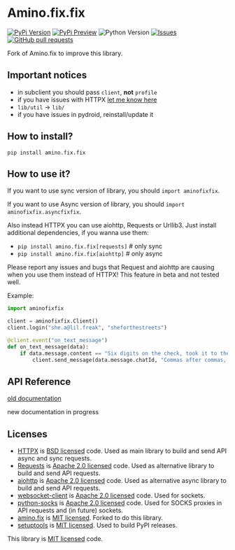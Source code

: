 # Amino.fix.fix

[![PyPi Version](https://img.shields.io/pypi/v/amino.fix.fix.svg)](https://pypi.python.org/pypi/amino.fix.fix/)
[![PyPi Preview](https://img.shields.io/badge/pypi_pre-v1.0.7b4-blue)](https://pypi.org/project/amino.fix.fix/#history)
![Python Version](https://img.shields.io/badge/python-%3E%3D3.8-orange)
[![Issues](https://img.shields.io/github/issues-raw/imperialwool/amino.fix.fix.svg?maxAge=25000)](https://github.com/imperialwool/Amino.fix.fix/issues)
[![GitHub pull requests](https://img.shields.io/github/issues-pr/imperialwool/amino.fix.fix.svg?style=flat)](https://github.com/imperialwool/Amino.fix.fix/pulls)

Fork of Amino.fix to improve this library.

## Important notices

- in subclient you should pass `client`, **not** `profile`
- if you have issues with HTTPX [let me know here](https://github.com/imperialwool/Amino.fix.fix/issues/3)
- `lib/util` -> `lib/`
- if you have issues in pydroid, reinstall/update it

## How to install?

`pip install amino.fix.fix`

## How to use it?

If you want to use sync version of library, you should `import aminofixfix`.

If you want to use Async version of library, you should `import aminofixfix.asyncfixfix`.

Also instead HTTPX you can use aiohttp, Requests or Urllib3. Just install additional dependencies, if you wanna use them:

- `pip install amino.fix.fix[requests]` # only sync
- `pip install amino.fix.fix[aiohttp]` # only async

Please report any issues and bugs that Request and aiohttp are causing when you use them instead of HTTPX! This feature in beta and not tested well.

Example:

```python
import aminofixfix

client = aminofixfix.Client()
client.login("she.a@lil.freak", "sheforthestreets")

@client.event("on_text_message")
def on_text_message(data):
    if data.message.content == "Six digits on the check, took it to the bank":
        client.send_message(data.message.chatId, "Commas after commas, make ya boy— (Freak out)")

```

## API Reference

[old documentation](https://aminopy.readthedocs.io/en/latest/)

new documentation in progress

## Licenses

- [HTTPX](https://github.com/encode/httpx) is [BSD licensed](https://github.com/encode/httpx/blob/master/LICENSE.md) code. Used as main library to build and send API async and sync requests.
- [Requests](https://github.com/psf/requests) is [Apache 2.0 licensed](https://github.com/psf/requests/blob/main/LICENSE) code. Used as alternative library to build and send API requests.
- [aiohttp](https://github.com/aio-libs/aiohttp) is [Apache 2.0 licensed](https://github.com/aio-libs/aiohttp/blob/master/LICENSE.txt) code. Used as alternative async library to build and send API requests.
- [websocket-client](https://github.com/websocket-client/websocket-client) is [Apache 2.0 licensed](https://github.com/websocket-client/websocket-client/blob/master/LICENSE) code. Used for sockets.
- [python-socks](https://github.com/romis2012/python-socks) is [Apache 2.0 licensed](https://github.com/romis2012/python-socks/blob/master/LICENSE.txt) code. Used for SOCKS proxies in API requests and (in future) sockets.
- [amino.fix](https://github.com/Minori101/Amino.fix) is [MIT licensed](https://github.com/Minori101/Amino.fix/blob/main/LICENSE). Forked to do this library.
- [setuptools](https://github.com/pypa/setuptools) is [MIT licensed](https://github.com/pypa/setuptools/blob/main/LICENSE). Used to build PyPI releases.

This library is [MIT licensed](https://github.com/imperialwool/Amino.fix.fix/blob/main/LICENSE) code.
